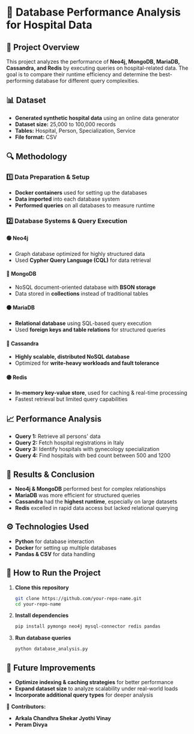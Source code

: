 
# 🏥 Database Performance Analysis for Hospital Data  

## 📌 Project Overview  
This project analyzes the performance of **Neo4j, MongoDB, MariaDB, Cassandra, and Redis** by executing queries on hospital-related data. The goal is to compare their runtime efficiency and determine the best-performing database for different query complexities.  

## 📊 Dataset  
- **Generated synthetic hospital data** using an online data generator  
- **Dataset size:** 25,000 to 100,000 records  
- **Tables:** Hospital, Person, Specialization, Service  
- **File format:** CSV  

## 🔍 Methodology  
### **1️⃣ Data Preparation & Setup**  
- **Docker containers** used for setting up the databases  
- **Data imported** into each database system  
- **Performed queries** on all databases to measure runtime  

### **2️⃣ Database Systems & Query Execution**  
#### 🟢 **Neo4j**  
- Graph database optimized for highly structured data  
- Used **Cypher Query Language (CQL)** for data retrieval  

#### 🔵 **MongoDB**  
- NoSQL document-oriented database with **BSON storage**  
- Data stored in **collections** instead of traditional tables  

#### 🟠 **MariaDB**  
- **Relational database** using SQL-based query execution  
- Used **foreign keys and table relations** for structured queries  

#### 🔴 **Cassandra**  
- **Highly scalable, distributed NoSQL database**  
- Optimized for **write-heavy workloads and fault tolerance**  

#### 🟣 **Redis**  
- **In-memory key-value store**, used for caching & real-time processing  
- Fastest retrieval but limited query capabilities  

## 📈 Performance Analysis  
- **Query 1:** Retrieve all persons' data  
- **Query 2:** Fetch hospital registrations in Italy  
- **Query 3:** Identify hospitals with gynecology specialization  
- **Query 4:** Find hospitals with bed count between 500 and 1200  

## 🚀 Results & Conclusion  
- **Neo4j & MongoDB** performed best for complex relationships  
- **MariaDB** was more efficient for structured queries  
- **Cassandra** had the **highest runtime**, especially on large datasets  
- **Redis** excelled in rapid data access but lacked relational querying  

## ⚙️ Technologies Used  
- **Python** for database interaction  
- **Docker** for setting up multiple databases  
- **Pandas & CSV** for data handling  

## 📌 How to Run the Project  
1. **Clone this repository**  
   ```bash
   git clone https://github.com/your-repo-name.git
   cd your-repo-name
   ```  
2. **Install dependencies**  
   ```bash
   pip install pymongo neo4j mysql-connector redis pandas
   ```  
3. **Run database queries**  
   ```bash
   python database_analysis.py
   ```  

## 📝 Future Improvements  
- **Optimize indexing & caching strategies** for better performance  
- **Expand dataset size** to analyze scalability under real-world loads  
- **Incorporate additional query types** for deeper analysis  

📌 **Contributors:**  
- **Arkala Chandhra Shekar Jyothi Vinay**  
- **Peram Divya**  
